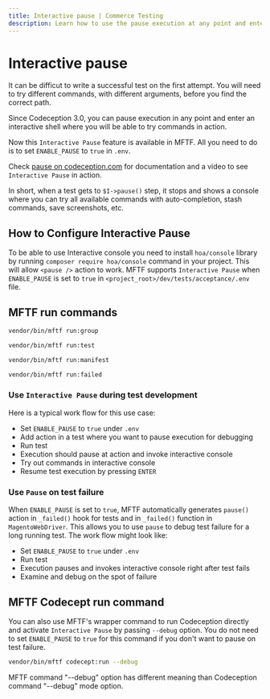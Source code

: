 ```yaml
---
title: Interactive pause | Commerce Testing
description: Learn how to use the pause execution at any point and enter an interactive shell with the Functional Testing Framework for Adobe Commerce and Magento Open Source projects.
---
```


# Interactive pause

It can be difficut to write a successful test on the first attempt. You will need to try different commands, with different arguments, before you find the correct path.

Since Codeception 3.0, you can pause execution in any point and enter an interactive shell where you will be able to try commands in action.

Now this `Interactive Pause` feature is available in MFTF. All you need to do is to set `ENABLE_PAUSE` to `true` in `.env`.

Check [pause on codeception.com][] for documentation and a video to see `Interactive Pause` in action.

In short, when a test gets to `$I->pause()` step, it stops and shows a console where you can try all available commands with auto-completion, stash commands, save screenshots, etc.

## How to Configure Interactive Pause

To be able to use Interactive console you need to install `hoa/console` library by running `composer require hoa/console` command in your project. This will allow `<pause />` action to work.
MFTF supports `Interactive Pause` when `ENABLE_PAUSE` is set to `true` in `<project_root>/dev/tests/acceptance/.env` file.

## MFTF run commands

```bash
vendor/bin/mftf run:group
```

```bash
vendor/bin/mftf run:test
```

```bash
vendor/bin/mftf run:manifest
```

```bash
vendor/bin/mftf run:failed
```

### Use `Interactive Pause` during test development

Here is a typical work flow for this use case:

- Set `ENABLE_PAUSE` to `true` under `.env`
- Add <pause> action in a test where you want to pause execution for debugging
- Run test
- Execution should pause at <pause> action and invoke interactive console
- Try out commands in interactive console
- Resume test execution by pressing `ENTER`

### Use `Pause` on test failure

When `ENABLE_PAUSE` is set to `true`, MFTF automatically generates `pause()` action in `_failed()` hook for tests and in `_failed()` function in `MagentoWebDriver`.
This allows you to use `pause` to debug test failure for a long running test. The work flow might look like:

- Set `ENABLE_PAUSE` to `true` under `.env`
- Run test
- Execution pauses and invokes interactive console right after test fails
- Examine and debug on the spot of failure

## MFTF Codecept run command

You can also use MFTF's wrapper command to run Codeception directly and activate `Interactive Pause` by passing `--debug` option.
You do not need to set `ENABLE_PAUSE` to `true` for this command if you don't want to pause on test failure.

```bash
vendor/bin/mftf codecept:run --debug
```

<InlineAlert variant="warning" slots="text" />

MFTF command "--debug" option has different meaning than Codeception command "--debug" mode option.

<!-- Link definitions -->

[pause on codeception.com]: https://codeception.com/docs/02-GettingStarted#Interactive-Pause
